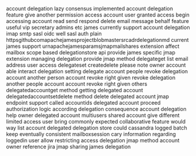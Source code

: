 account delegation lazy consensus implemented account delegation feature give another permission access account user granted access begin accessing account read send respond delete email message behalf feature useful vip secretary admins etc james currently support account delegation imap smtp sasl oidc well sasl auth plain httpsgithubcomapachejamesprojectblobmastersrcadrdelegationmd current james support urnapachejamesparamsjmapmailshares extension affect mailbox scope based delegationstore api provide james specific jmap extension managing delegation provide jmap method delegateget list email address user access delegateset createdelete please note owner account able interact delegation setting delegate account people revoke delegation account another person account revoke right given revoke delegation another people account account revoke right given others delegatedaccountget method getting delegated account delegatedaccountsetdelete method delete delegated account jmap endpoint support called accountids delegated account proceed authorization logic according delegation consequence account delegation help owner delegated account multiusers shared account give different limited access user bring commonly expected collaborative feature would way list account delegated delegation store could cassandra logged batch keep eventually consistent mailboxsession cary information regarding loggedin user allow restricting access delegation jmap method account owner reference jira jmap sharing james delegation